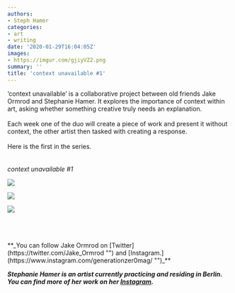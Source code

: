 ```yaml
---
authors:
- Steph Hamer
categories:
- art
- writing
date: '2020-01-29T16:04:05Z'
images:
- https://imgur.com/gjiyVZ2.png
summary: ''
title: 'context unavailable #1'
---
```

‘context unavailable’ is a collaborative project between old friends Jake Ormrod and Stephanie Hamer. It explores the importance of context within art, asking whether something creative truly needs an explanation.<br>
<br>
Each week one of the duo will create a piece of work and present it without context, the other artist then tasked with creating a response.<br>
<br>
Here is the first in the series.<br>
<br>
<br>
_context unavailable #1_<br>

![](https://imgur.com/gjiyVZ2.png "")

![](https://imgur.com/wxUrkyZ.png "")

![](https://imgur.com/dFecY5X.png "")

<br>
<br>
<br>
**_You can follow Jake Ormrod on [Twitter](https://twitter.com/Jake_Ormrod "") and [Instagram.](https://www.instagram.com/generationzer0mag/ "")_**

_**Stephanie Hamer is an artist currently practicing and residing in Berlin. You can find more of her work on her [Instagram](https://www.instagram.com/stephanie__hamer/ "").**_